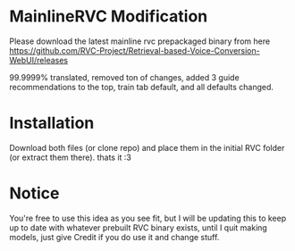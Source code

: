 # MainlineRVC Modification

Please download the latest mainline rvc prepackaged binary from here https://github.com/RVC-Project/Retrieval-based-Voice-Conversion-WebUI/releases

99.9999% translated, removed ton of changes, added 3 guide recommendations to the top, train tab default, and all defaults changed.

# Installation
Download both files (or clone repo) and place them in the initial RVC folder (or extract them there). thats it :3


# Notice
You're free to use this idea as you see fit, but I will be updating this to keep up to date with whatever prebuilt RVC binary exists, until I quit making models, just give Credit if you do use it and change stuff.
